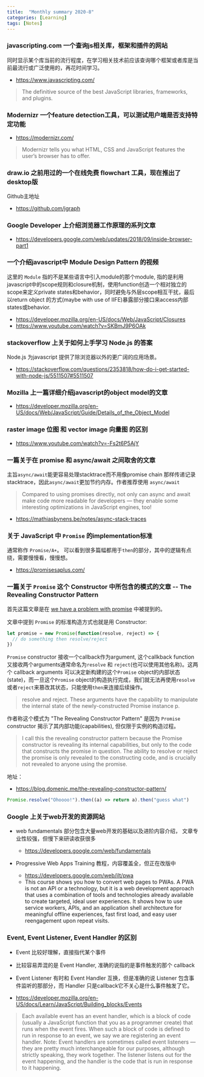 ```yaml
---
title:  "Monthly summary 2020-8"
categories: [Learning]
tags: [Notes]
---
```


### javascripting.com 一个查询js相关库，框架和插件的网站

同时显示某个库当前的流行程度，在学习相关技术前应该查询哪个框架或者库是当前最流行或广泛使用的，再花时间学习。

- https://www.javascripting.com/

> The definitive source of the best
JavaScript libraries, frameworks, and plugins.


### Modernizr 一个feature detection工具，可以测试用户端是否支持特定功能

- https://modernizr.com/

> Modernizr tells you what HTML, CSS and JavaScript features the user’s browser has to offer.

### draw.io 之前用过的一个在线免费 flowchart 工具，现在推出了desktop版

Github主地址

- https://github.com/jgraph


### Google Developer 上介绍浏览器工作原理的系列文章

- https://developers.google.com/web/updates/2018/09/inside-browser-part1


### 一个介绍javascript中 Module Design Pattern 的视频

这里的 `Module` 指的不是某些语言中引入module的那个module, 指的是利用javascript中的scope规则和closure机制，使用function创造一个相对独立的scope来定义private states和behavior，同时避免与外层scope相互干扰，最后以return object 的方式(maybe with use of IIFE)暴露部分接口来access内部states或behavior.

- https://developer.mozilla.org/en-US/docs/Web/JavaScript/Closures
- https://www.youtube.com/watch?v=SKBmJ9P6OAk

### stackoverflow 上关于如何上手学习 Node.js 的答案

Node.js 为javascript 提供了除浏览器以外的更广阔的应用场景。

- https://stackoverflow.com/questions/2353818/how-do-i-get-started-with-node-js/5511507#5511507

### Mozilla 上一篇详细介绍javascript的object model的文章

- https://developer.mozilla.org/en-US/docs/Web/JavaScript/Guide/Details_of_the_Object_Model

### raster image 位图 和 vector image 向量图 的区别

- https://www.youtube.com/watch?v=-Fs2t6P5AjY

### 一篇关于在 promise 和 async/await 之间取舍的文章

主旨`async/await`能更容易处理stacktrace而不用像promise chain 那样传递记录stacktrace，因此`async/await`更加节约内存。作者推荐使用 `async/await`

> Compared to using promises directly, not only can async and await make code more readable for developers — they enable some interesting optimizations in JavaScript engines, too!

- https://mathiasbynens.be/notes/async-stack-traces

### 关于 JavaScript 中 `Promise` 的implementation标准

通常称作 `Promise/A+`。 可以看到很多篇幅都用于`then`的部分，其中的逻辑有点绕，需要慢慢看，慢慢想。

- https://promisesaplus.com/

### 一篇关于 `Promise` 这个 Constructor 中所包含的模式的文章 -- The Revealing Constructor Pattern

首先这篇文章是在 [we have a problem with promise](https://pouchdb.com/2015/05/18/we-have-a-problem-with-promises.html) 中被提到的。

文章中提到 `Promise` 的标准构造方式也就是用 Constructor:

```js
let promise = new Promise(function(resolve, reject) => {
  // do something then resolve/reject
})
```

`Promise` constructor 接收一个callback作为argument, 这个callkback function又接收两个arguments通常命名为`resolve` 和 `reject`(也可以使用其他名称)。这两个 callback arguments 可以决定新构建的这个`Promise` object的内部状态(state)，而一旦这个`Promise` object的构造执行完成，我们就无法再使用`resolve`或者`reject`来篡改其状态，只能使用`then`来连接后续操作。

> resolve and reject. These arguments have the capability to manipulate the internal state of the newly-constructed Promise instance p.

作者称这个模式为 "The Revealing Constructor Pattern" 是因为 `Promise` constructor 揭示了其内部功能(capabilities), 但仅限于实例的构造过程。

> I call this the revealing constructor pattern because the Promise constructor is revealing its internal capabilities, but only to the code that constructs the promise in question. The ability to resolve or reject the promise is only revealed to the constructing code, and is crucially not revealed to anyone using the promise.

地址：
- https://blog.domenic.me/the-revealing-constructor-pattern/

```js
Promise.resolve("Ohoooo!").then((a) => return a).then("guess what")
```

### Google 上关于web开发的资源网站

- web fundamentals 部分包含大量web开发的基础以及进阶内容介绍， 文章专业性较强，但慢下来研读收获很多
  - https://developers.google.com/web/fundamentals

- Progressive Web Apps Training 教程，内容覆盖全，但正在改版中
  - https://developers.google.com/web/ilt/pwa
  - This course shows you how to convert web pages to PWAs. A PWA is not an API or a technology, but it is a web development approach that uses a combination of tools and technologies already available to create targeted, ideal user experiences. It shows how to use service workers, APIs, and an application shell architecture for meaningful offline experiences, fast first load, and easy user reengagement upon repeat visits.


### Event, Event Listener, Event Handler 的区别

- Event 比较好理解，直接指代某个事件
- 比较容易弄混的是 Event Handler, 准确的说指的是事件触发的那个 callback
- Event Listener 有时和 Event Handler 互换，但是准确的说 Listener 包含事件监听的那部分，而 Handler 只是callback它不关心是什么事件触发了它。

- https://developer.mozilla.org/en-US/docs/Learn/JavaScript/Building_blocks/Events

> Each available event has an event handler, which is a block of code (usually a JavaScript function that you as a programmer create) that runs when the event fires. When such a block of code is defined to run in response to an event, we say we are registering an event handler. Note: Event handlers are sometimes called event listeners — they are pretty much interchangeable for our purposes, although strictly speaking, they work together. The listener listens out for the event happening, and the handler is the code that is run in response to it happening.
